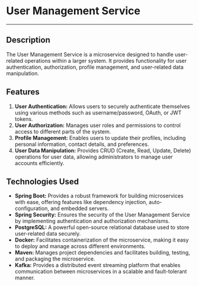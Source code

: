 # User Management Service

---

## Description
The User Management Service is a microservice designed to handle user-related operations within a larger system. It provides functionality for user authentication, authorization, profile management, and user-related data manipulation.

## Features
1. **User Authentication:** Allows users to securely authenticate themselves using various methods such as username/password, OAuth, or JWT tokens.
2. **User Authorization:** Manages user roles and permissions to control access to different parts of the system.
3. **Profile Management:** Enables users to update their profiles, including personal information, contact details, and preferences.
4. **User Data Manipulation:** Provides CRUD (Create, Read, Update, Delete) operations for user data, allowing administrators to manage user accounts efficiently.

## Technologies Used
- **Spring Boot:** Provides a robust framework for building microservices with ease, offering features like dependency injection, auto-configuration, and embedded servers.
- **Spring Security:** Ensures the security of the User Management Service by implementing authentication and authorization mechanisms.
- **PostgreSQL:** A powerful open-source relational database used to store user-related data securely.
- **Docker:** Facilitates containerization of the microservice, making it easy to deploy and manage across different environments.
- **Maven:** Manages project dependencies and facilitates building, testing, and packaging the microservice.
- **Kafka:** Provides a distributed event streaming platform that enables communication between microservices in a scalable and fault-tolerant manner.

